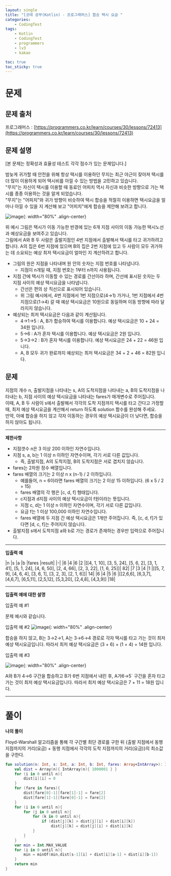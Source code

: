 ```yaml
---
layout: single
title: "[코테 공부(Kotlin) - 프로그래머스] 합승 택시 요금 "
categories: 
    - CodingTest
tags:
    - Kotlin
    - CodingTest
    - programmers
    - lv3
    - kakao

toc: true
toc_sticky: true
---
```


# 문제
## 문제 출처
프로그래머스 : [https://programmers.co.kr/learn/courses/30/lessons/72413](https://programmers.co.kr/learn/courses/30/lessons/72413)

## 문제 설명

[본 문제는 정확성과 효율성 테스트 각각 점수가 있는 문제입니다.]

밤늦게 귀가할 때 안전을 위해 항상 택시를 이용하던 무지는 최근 야근이 잦아져 택시를 더 많이 이용하게 되어 택시비를 아낄 수 있는 방법을 고민하고 있습니다.<br>"무지"는 자신이 택시를 이용할 때 동료인 어피치 역시 자신과 비슷한 방향으로 가는 택시를 종종 이용하는 것을 알게 되었습니다.<br>
"무지"는 "어피치"와 귀가 방향이 비슷하여 택시 합승을 적절히 이용하면 택시요금을 얼마나 아낄 수 있을 지 계산해 보고 "어피치"에게 합승을 제안해 보려고 합니다.

![image](https://grepp-programmers.s3.ap-northeast-2.amazonaws.com/files/production/715ff493-d1a0-44d8-9273-a785280b3f1e/2021_kakao_taxi_01.png){: width="80%" .align-center}

위 예시 그림은 택시가 이동 가능한 반경에 있는 6개 지점 사이의 이동 가능한 택시노선과 예상요금을 보여주고 있습니다.<br>
그림에서 A와 B 두 사람은 출발지점인 4번 지점에서 출발해서 택시를 타고 귀가하려고 합니다. A의 집은 6번 지점에 있으며 B의 집은 2번 지점에 있고 두 사람이 모두 귀가하는 데 소요되는 예상 최저 택시요금이 얼마인 지 계산하려고 합니다.

- 그림의 원은 지점을 나타내며 원 안의 숫자는 지점 번호를 나타냅니다.
    + 지점이 n개일 때, 지점 번호는 1부터 n까지 사용됩니다.
- 지점 간에 택시가 이동할 수 있는 경로를 간선이라 하며, 간선에 표시된 숫자는 두 지점 사이의 예상 택시요금을 나타냅니다.
    + 간선은 편의 상 직선으로 표시되어 있습니다.
    + 위 그림 예시에서, 4번 지점에서 1번 지점으로(4→1) 가거나, 1번 지점에서 4번 지점으로(1→4) 갈 때 예상 택시요금은 10원으로 동일하며 이동 방향에 따라 달라지지 않습니다.
- 예상되는 최저 택시요금은 다음과 같이 계산됩니다.
    + 4→1→5 : A, B가 합승하여 택시를 이용합니다. 예상 택시요금은 10 + 24 = 34원 입니다.
    + 5→6 : A가 혼자 택시를 이용합니다. 예상 택시요금은 2원 입니다.
    + 5→3→2 : B가 혼자 택시를 이용합니다. 예상 택시요금은 24 + 22 = 46원 입니다.
    + A, B 모두 귀가 완료까지 예상되는 최저 택시요금은 34 + 2 + 46 = 82원 입니다.


## 문제
지점의 개수 n, 출발지점을 나타내는 s, A의 도착지점을 나타내는 a, B의 도착지점을 나타내는 b, 지점 사이의 예상 택시요금을 나타내는 fares가 매개변수로 주어집니다. <br>
이때, A, B 두 사람이 s에서 출발해서 각각의 도착 지점까지 택시를 타고 간다고 가정할 때, 최저 예상 택시요금을 계산해서 return 하도록 solution 함수를 완성해 주세요.<br>
만약, 아예 합승을 하지 않고 각자 이동하는 경우의 예상 택시요금이 더 낮다면, 합승을 하지 않아도 됩니다.

---

**제한사항**

- 지점갯수 n은 3 이상 200 이하인 자연수입니다.
- 지점 s, a, b는 1 이상 n 이하인 자연수이며, 각기 서로 다른 값입니다.
    + 즉, 출발지점, A의 도착지점, B의 도착지점은 서로 겹치지 않습니다.
- fares는 2차원 정수 배열입니다.
- fares 배열의 크기는 2 이상 n x (n-1) / 2 이하입니다.
    + 예를들어, n = 6이라면 fares 배열의 크기는 2 이상 15 이하입니다. (6 x 5 / 2 = 15)
    + fares 배열의 각 행은 [c, d, f] 형태입니다.
    + c지점과 d지점 사이의 예상 택시요금이 f원이라는 뜻입니다.
    + 지점 c, d는 1 이상 n 이하인 자연수이며, 각기 서로 다른 값입니다.
    + 요금 f는 1 이상 100,000 이하인 자연수입니다.
    + fares 배열에 두 지점 간 예상 택시요금은 1개만 주어집니다. 즉, [c, d, f]가 있다면 [d, c, f]는 주어지지 않습니다.
- 출발지점 s에서 도착지점 a와 b로 가는 경로가 존재하는 경우만 입력으로 주어집니다.

---

**입출력 예**

|n	|s	|a	|b	|fares	|result|
|-|
|6	|4	|6	|2	|[[4, 1, 10], [3, 5, 24], [5, 6, 2], [3, 1, 41], [5, 1, 24], [4, 6, 50], [2, 4, 66], [2, 3, 22], [1, 6, 25]]|	82|
|7	|3	|4	|1	|[[5, 7, 9], [4, 6, 4], [3, 6, 1], [3, 2, 3], [2, 1, 6]]|	14|
|6	|4	|5	|6	|[[2,6,6], [6,3,7], [4,6,7], [6,5,11], [2,5,12], [5,3,20], [2,4,8], [4,3,9]]	|18|

---

**입출력 예에 대한 설명**

입출력 예 #1

문제 예시와 같습니다.

입출력 예 #2
![image](https://grepp-programmers.s3.ap-northeast-2.amazonaws.com/files/production/934fcb5a-f844-4b02-b7fa-46198123be05/2021_kakao_taxi_02.png){: width="80%" .align-center}

합승을 하지 않고, B는 3→2→1, A는 3→6→4 경로로 각자 택시를 타고 가는 것이 최저 예상 택시요금입니다.
따라서 최저 예상 택시요금은 (3 + 6) + (1 + 4) = 14원 입니다.

입출력 예 #3

![image](https://grepp-programmers.s3.ap-northeast-2.amazonaws.com/files/production/179cc8ad-73d2-46c9-95e9-2363f3cb345d/2021_kakao_taxi_03.png){: width="80%" .align-center}

A와 B가 4→6 구간을 합승하고 B가 6번 지점에서 내린 후, A가6→5` 구간을 혼자 타고 가는 것이 최저 예상 택시요금입니다.
따라서 최저 예상 택시요금은 7 + 11 = 18원 입니다.

---

# 풀이

**나의 풀이**

Floyd-Warshall 알고리즘을 통해 각 구간별 최단 경로를 구한 뒤 {출발 지점에서 동행 지점까지의 거리(요금) + 동행 지점에서 각각의 도착 지점까지의 거리(요금)}의 최소값을 구한다.

```kotlin
fun solution(n: Int, s: Int, a: Int, b: Int, fares: Array<IntArray>): Int {
    val dist = Array(n){ IntArray(n){ 1000001 } }
    for (i in 0 until n){
        dist[i][i] = 0
    }
    for (fare in fares){
        dist[fare[0]-1][fare[1]-1] = fare[2]
        dist[fare[1]-1][fare[0]-1] = fare[2]
    }
    for (i in 0 until n){
        for (j in 0 until n){
            for (k in 0 until n){
                if (dist[j][k] > dist[j][i] + dist[i][k])
                    dist[j][k] = dist[j][i] + dist[i][k]
            }
        }
    }
    var min = Int.MAX_VALUE
    for (i in 0 until n){
        min = minOf(min,dist[s-1][i] + dist[i][a-1] + dist[i][b-1])
    }
    return min
}
```

